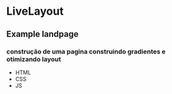 # LiveLayout
## Example landpage
### construção de uma pagina construindo gradientes e otimizando layout
- HTML
- CSS
- JS
